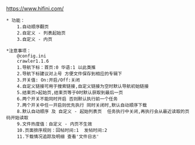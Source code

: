 <https://www.hifini.com/>

    * 功能：
        1.自动顺序翻页
        2.自定义 - 列表起始页
        3.自定义 - 内页

    *注意事项：
        @config.ini
        crawler1.1.6
        1.导航下标：首页:0 华语:1 以此类推
        2.导航下标建议对上号 方便文件保存到相应的专辑下
        3.开关值: On:开启/Off:关闭
        4.自定义链接可用于搜索链接,自定义链接为空时默认导航初始链接
        5.结束页>起始页,结束页等于0时默认获取到最后一页  
        6.两个开关不能同时开启 否则默认执行前一个任务
        7.两个开关中任一开启则优先执行 同时关闭时,默认自动顺序下载
        8.默认自动顺序 及 自定义 - 起始列表页  任务执行中关闭,再执行会从最近读取的页码开始读取
        9.文件热度值：自定义 - 内页不生效
        10.页面排序规则：回帖时间:1  发帖时间:2
        11.下载情况追踪及明细 查看'文件日志'
